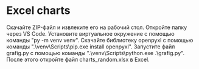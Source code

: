 # Excel charts
Скачайте ZIP-файл и извлеките его на рабочий стол.
Откройте папку через VS Code.
Установите виртуальное окружение с помощью команды "py -m venv venv".
Скачайте библиотеку openpyxl с помощью команды ".\venv\Scripts\pip.exe install openpyxl".
Запустите файл grafig.py с помощью команды ".\venv\Scripts\python.exe .\grafig.py".
После этого откройте файл charts_random.xlsx в Excel.
